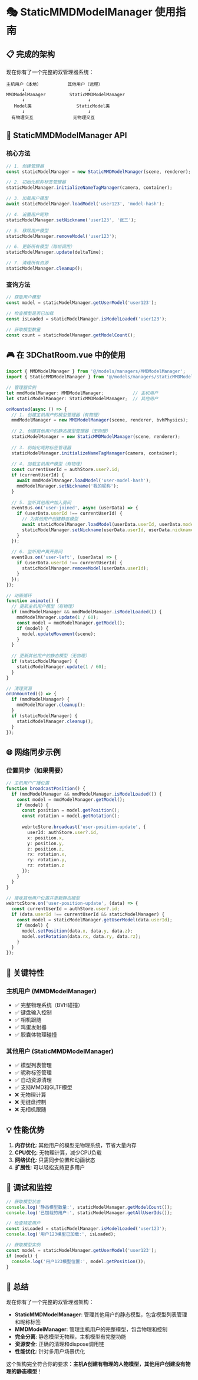 # 🎭 StaticMMDModelManager 使用指南

## 📋 **完成的架构**

现在你有了一个完整的双管理器系统：

```
主机用户（本地）          其他用户（远程）
      ↓                        ↓
MMDModelManager         StaticMMDModelManager
      ↓                        ↓
   Model类                 StaticModel类
      ↓                        ↓
  有物理交互               无物理交互
```

## 🔧 **StaticMMDModelManager API**

### **核心方法**

```typescript
// 1. 创建管理器
const staticModelManager = new StaticMMDModelManager(scene, renderer);

// 2. 初始化昵称标签管理器
staticModelManager.initializeNameTagManager(camera, container);

// 3. 加载用户模型
await staticModelManager.loadModel('user123', 'model-hash');

// 4. 设置用户昵称
staticModelManager.setNickname('user123', '张三');

// 5. 移除用户模型
staticModelManager.removeModel('user123');

// 6. 更新所有模型（每帧调用）
staticModelManager.update(deltaTime);

// 7. 清理所有资源
staticModelManager.cleanup();
```

### **查询方法**

```typescript
// 获取用户模型
const model = staticModelManager.getUserModel('user123');

// 检查模型是否已加载
const isLoaded = staticModelManager.isModelLoaded('user123');

// 获取模型数量
const count = staticModelManager.getModelCount();
```

## 🎮 **在 3DChatRoom.vue 中的使用**

```typescript
import { MMDModelManager } from '@/models/managers/MMDModelManager';
import { StaticMMDModelManager } from '@/models/managers/StaticMMDModelManager';

// 管理器实例
let mmdModelManager: MMDModelManager;           // 主机用户
let staticModelManager: StaticMMDModelManager;  // 其他用户

onMounted(async () => {
  // 1. 创建主机用户的模型管理器（有物理）
  mmdModelManager = new MMDModelManager(scene, renderer, bvhPhysics);
  
  // 2. 创建其他用户的静态模型管理器（无物理）
  staticModelManager = new StaticMMDModelManager(scene, renderer);
  
  // 3. 初始化昵称标签管理器
  staticModelManager.initializeNameTagManager(camera, container);
  
  // 4. 加载主机用户模型（有物理）
  const currentUserId = authStore.user?.id;
  if (currentUserId) {
    await mmdModelManager.loadModel('user-model-hash');
    mmdModelManager.setNickname('我的昵称');
  }
  
  // 5. 监听其他用户加入房间
  eventBus.on('user-joined', async (userData) => {
    if (userData.userId !== currentUserId) {
      // 为其他用户创建静态模型
      await staticModelManager.loadModel(userData.userId, userData.modelHash);
      staticModelManager.setNickname(userData.userId, userData.nickname);
    }
  });
  
  // 6. 监听用户离开房间
  eventBus.on('user-left', (userData) => {
    if (userData.userId !== currentUserId) {
      staticModelManager.removeModel(userData.userId);
    }
  });
});

// 动画循环
function animate() {
  // 更新主机用户模型（有物理）
  if (mmdModelManager && mmdModelManager.isModelLoaded()) {
    mmdModelManager.update(1 / 60);
    const model = mmdModelManager.getModel();
    if (model) {
      model.updateMovement(scene);
    }
  }
  
  // 更新其他用户的静态模型（无物理）
  if (staticModelManager) {
    staticModelManager.update(1 / 60);
  }
}

// 清理资源
onUnmounted(() => {
  if (mmdModelManager) {
    mmdModelManager.cleanup();
  }
  if (staticModelManager) {
    staticModelManager.cleanup();
  }
});
```

## 🌐 **网络同步示例**

### **位置同步（如果需要）**

```typescript
// 主机用户广播位置
function broadcastPosition() {
  if (mmdModelManager && mmdModelManager.isModelLoaded()) {
    const model = mmdModelManager.getModel();
    if (model) {
      const position = model.getPosition();
      const rotation = model.getRotation();
      
      webrtcStore.broadcast('user-position-update', {
        userId: authStore.user?.id,
        x: position.x,
        y: position.y,
        z: position.z,
        rx: rotation.x,
        ry: rotation.y,
        rz: rotation.z
      });
    }
  }
}

// 接收其他用户位置并更新静态模型
webrtcStore.on('user-position-update', (data) => {
  const currentUserId = authStore.user?.id;
  if (data.userId !== currentUserId && staticModelManager) {
    const model = staticModelManager.getUserModel(data.userId);
    if (model) {
      model.setPosition(data.x, data.y, data.z);
      model.setRotation(data.rx, data.ry, data.rz);
    }
  }
});
```

## 🎯 **关键特性**

### **主机用户 (MMDModelManager)**
- ✅ 完整物理系统（BVH碰撞）
- ✅ 键盘输入控制
- ✅ 相机跟随
- ✅ 鸡蛋发射器
- ✅ 胶囊体物理碰撞

### **其他用户 (StaticMMDModelManager)**
- ✅ 模型列表管理
- ✅ 昵称标签管理
- ✅ 自动资源清理
- ✅ 支持MMD和GLTF模型
- ❌ 无物理计算
- ❌ 无键盘控制
- ❌ 无相机跟随

## 💡 **性能优势**

1. **内存优化**: 其他用户的模型无物理系统，节省大量内存
2. **CPU优化**: 无物理计算，减少CPU负载
3. **网络优化**: 只需同步位置和动画状态
4. **扩展性**: 可以轻松支持更多用户

## 🔧 **调试和监控**

```typescript
// 获取模型状态
console.log('静态模型数量:', staticModelManager.getModelCount());
console.log('已加载的用户:', staticModelManager.getAllUserIds());

// 检查特定用户
const isLoaded = staticModelManager.isModelLoaded('user123');
console.log('用户123模型已加载:', isLoaded);

// 获取模型实例
const model = staticModelManager.getUserModel('user123');
if (model) {
  console.log('用户123模型位置:', model.getPosition());
}
```

## 🎉 **总结**

现在你有了一个完整的双管理器架构：

- **StaticMMDModelManager**: 管理其他用户的静态模型，包含模型列表管理和昵称标签
- **MMDModelManager**: 管理主机用户的完整模型，包含物理和控制
- **完全分离**: 静态模型无物理，主机模型有完整功能
- **资源安全**: 正确的清理和dispose调用链
- **性能优化**: 针对多用户场景优化

这个架构完全符合你的要求：**主机A创建有物理的人物模型，其他用户创建没有物理的静态模型**！
